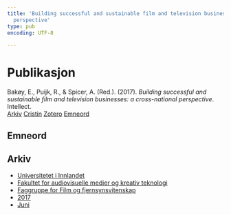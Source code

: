 ```yaml
---
title: 'Building successful and sustainable film and television businesses: a cross-national
  perspective'
type: pub
encoding: UTF-8

---
```

<h1>Publikasjon</h1>
<article id="csl-bib-container-ZERJCY4M" class="csl-bib-container">
  <div class="csl-bib-body"> <div class="csl-entry">Bakøy, E., Puijk, R., &#38; Spicer, A. (Red.). (2017). <i>Building successful and sustainable film and television businesses: a cross-national perspective</i>. Intellect.</div> </div>
  <div class="csl-bib-buttons">
    <a href="#taxonomy-article-ZERJCY4M" alt="archive" class="csl-bib-button">Arkiv</a>
    <a href="https://app.cristin.no/results/show.jsf?id=1478863" alt="Cristin" class="csl-bib-button">Cristin</a>
    <a href="http://zotero.org/groups/5881554/items/ZERJCY4M" alt="Zotero" class="csl-bib-button">Zotero</a>
    <a href="#keywords-article-ZERJCY4M" alt="keywords" class="csl-bib-button">Emneord</a>
  </div>
  <div id="csl-bib-meta-container-ZERJCY4M"></div>
</article>
<div id="csl-bib-meta-ZERJCY4M" class="csl-bib-meta">
  <article id="keywords-article-ZERJCY4M" class="keywords-article">
    <h1>Emneord</h1>
    
  </article>
  <article id="taxonomy-article-ZERJCY4M" class="taxonomy-article">
    <h1>Arkiv</h1>
    <ul>
      <li><a href="{{< params subfolder >}}nn/archive/?key=3DCRN523">Universitetet i Innlandet</a></li>
      <li><a href="{{< params subfolder >}}nn/archive/?key=8XUDF4FD">Fakultet for audiovisuelle medier og kreativ teknologi</a></li>
      <li><a href="{{< params subfolder >}}nn/archive/?key=GP9PM6PG">Faggruppe for Film og fjernsynsvitenskap</a></li>
      <li><a href="{{< params subfolder >}}nn/archive/?key=FUSJD299">2017</a></li>
      <li><a href="{{< params subfolder >}}nn/archive/?key=G34NANYM">Juni</a></li>
    </ul>
  </article>
</div>
